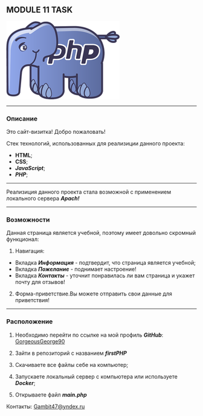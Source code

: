 ## MODULE 11 TASK

![logo](assets/img/phplogo.png)

***

### Описание

Это сайт-визитка! Добро пожаловать!

Стек технологий, использованных для реализиции данного проекта:

* **HTML**;
* <b>CSS</b>;
* ***JavaScript***;
* ***PHP***;

***
Реализиция данного проекта стала возможной с применением локального сервера ***Apach!***
***

### Возможности

Данная страница является учебной, поэтому имеет довольно скромный функционал:

1. Навигация:
 * Вкладка ***Информация*** -  подтвердит, что страница является учебной;
 * Вкладка ***Пожелание*** - поднимает настроение!
 * Вкладка ***Контакты*** - уточнит понравилась ли вам страница и укажет почту для отзывов!
2. Форма-приветствие.Вы можете отправить свои данные для приветствия!

___

### Расположение

1. Необходимо перейти по ссылке на мой профиль ***GitHub***: [GorgeousGeorge90](https://github.com/GorgeousGeorge90)

2. Зайти в репозиторий с названием ***firstPHP***

3. Скачиваете все файлы себе на компьютер;

4. Запускаете локальный сервер с компьютера или используете  ***Docker***;

5. Открываете файл ***main.php***

Контакты: [Gambit47@yndex.ru](Gambit47@ynadex.ru)
